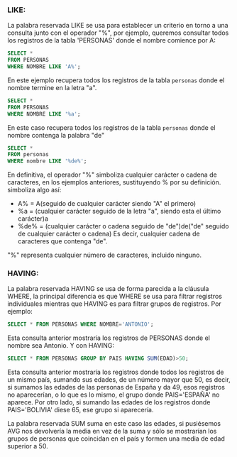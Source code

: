 ### **LIKE:**

La palabra reservada LIKE se usa para establecer un criterio en torno a una consulta junto con el operador "%", por ejemplo, queremos consultar todos los registros de la tabla 'PERSONAS' donde el nombre comience por A:

```sql
SELECT *
FROM PERSONAS
WHERE NOMBRE LIKE 'A%';
```

En este ejemplo recupera todos los registros de la tabla `personas` donde el nombre termine en la letra "a".

```sql
SELECT *
FROM PERSONAS
WHERE NOMBRE LIKE '%a';
```

En este caso recupera todos los registros de la tabla `personas` donde el nombre contenga la palabra "de"

```sql
SELECT *
FROM personas
WHERE nombre LIKE '%de%';

```

En definitiva, el operador "%" simboliza cualquier carácter o cadena de caracteres, en los ejemplos anteriores, sustituyendo % por su definición. simboliza algo así:
- A% = A(seguido de cualquier carácter siendo "A" el primero)
- %a = (cualquier carácter seguido de la letra "a", siendo esta el último carácter)a
- %de% = (cualquier carácter o cadena seguido de "de")de("de" seguido de cualquier carácter o cadena) Es decir, cualquier cadena de caracteres que contenga "de".

"%" representa cualquier número de caracteres, incluido ninguno.

### **HAVING:**
La palabra reservada HAVING  se usa de forma parecida a la cláusula WHERE, la principal diferencia es que WHERE se usa para filtrar registros individuales mientras que HAVING es para filtrar grupos de registros. Por ejemplo:

```sql
SELECT * FROM PERSONAS WHERE NOMBRE='ANTONIO';
```

Esta consulta anterior mostraría los registros de PERSONAS donde el nombre sea Antonio.
Y con HAVING:

```sql
SELECT * FROM PERSONAS GROUP BY PAIS HAVING SUM(EDAD)>50;
```

Esta consulta anterior mostraría los registros donde todos los registros de un mismo país, sumando sus edades, de un número mayor que 50, es decir, si sumamos las edades de las personas de España y da 49, esos registros no aparecerían, o lo que es lo mismo, el grupo donde PAIS='ESPAÑA' no aparece. Por otro lado, si sumando las edades de los registros donde PAIS='BOLIVIA' diese 65, ese grupo si aparecería.

La palabra reservada SUM suma en este caso las edades, si pusiésemos AVG nos devolvería la media en vez de la suma y sólo se mostrarían los grupos de personas que coincidan en el país y formen una media de edad superior a 50.
